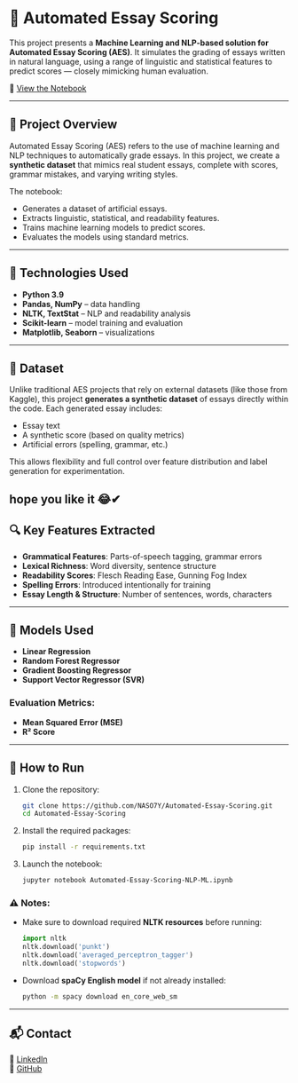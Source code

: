 # 📝 Automated Essay Scoring 

This project presents a **Machine Learning and NLP-based solution for Automated Essay Scoring (AES)**. It simulates the grading of essays written in natural language, using a range of linguistic and statistical features to predict scores — closely mimicking human evaluation.

🔗 [View the Notebook](https://github.com/NASO7Y/Automated-Essay-Scoring/blob/main/Automated-Essay-Scoring-NLP-ML.ipynb)

---

## 📌 Project Overview

Automated Essay Scoring (AES) refers to the use of machine learning and NLP techniques to automatically grade essays. In this project, we create a **synthetic dataset** that mimics real student essays, complete with scores, grammar mistakes, and varying writing styles.

The notebook:
- Generates a dataset of artificial essays.
- Extracts linguistic, statistical, and readability features.
- Trains machine learning models to predict scores.
- Evaluates the models using standard metrics.

---

## 🚀 Technologies Used

- **Python 3.9**
- **Pandas, NumPy** – data handling
- **NLTK, TextStat** – NLP and readability analysis
- **Scikit-learn** – model training and evaluation
- **Matplotlib, Seaborn** – visualizations

---

## 📂 Dataset

Unlike traditional AES projects that rely on external datasets (like those from Kaggle), this project **generates a synthetic dataset** of essays directly within the code. Each generated essay includes:

- Essay text  
- A synthetic score (based on quality metrics)  
- Artificial errors (spelling, grammar, etc.)

This allows flexibility and full control over feature distribution and label generation for experimentation.

hope you like it 😂✔
---

## 🔍 Key Features Extracted

- **Grammatical Features**: Parts-of-speech tagging, grammar errors  
- **Lexical Richness**: Word diversity, sentence structure  
- **Readability Scores**: Flesch Reading Ease, Gunning Fog Index  
- **Spelling Errors**: Introduced intentionally for training  
- **Essay Length & Structure**: Number of sentences, words, characters

---

## 🤖 Models Used

- **Linear Regression**
- **Random Forest Regressor**
- **Gradient Boosting Regressor**
- **Support Vector Regressor (SVR)**

### Evaluation Metrics:
- **Mean Squared Error (MSE)**
- **R² Score**

---

## 🧪 How to Run

1. Clone the repository:
   ```bash
   git clone https://github.com/NASO7Y/Automated-Essay-Scoring.git
   cd Automated-Essay-Scoring
   ```

2. Install the required packages:
   ```bash
   pip install -r requirements.txt
   ```

3. Launch the notebook:
   ```bash
   jupyter notebook Automated-Essay-Scoring-NLP-ML.ipynb
   ```

### ⚠️ Notes:
- Make sure to download required **NLTK resources** before running:
  ```python
  import nltk
  nltk.download('punkt')
  nltk.download('averaged_perceptron_tagger')
  nltk.download('stopwords')
  ```

- Download **spaCy English model** if not already installed:
  ```bash
  python -m spacy download en_core_web_sm
  ```

  
---

## 📬 Contact

📧 [LinkedIn](linkedin.com/in/nos7y/)  
🔗 [GitHub](https://github.com/NASO7Y)

